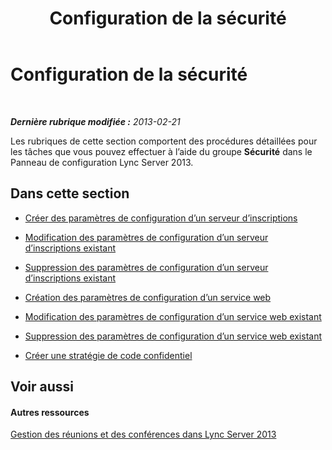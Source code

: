 ﻿---
title: Configuration de la sécurité
TOCTitle: Configuration de la sécurité
ms:assetid: ceede642-a6cb-4916-8731-e34ac42394e3
ms:mtpsurl: https://technet.microsoft.com/fr-fr/library/Gg182588(v=OCS.15)
ms:contentKeyID: 49298909
ms.date: 05/20/2016
mtps_version: v=OCS.15
ms.translationtype: HT
---

# Configuration de la sécurité

 

_**Dernière rubrique modifiée :** 2013-02-21_

Les rubriques de cette section comportent des procédures détaillées pour les tâches que vous pouvez effectuer à l’aide du groupe **Sécurité** dans le Panneau de configuration Lync Server 2013.

## Dans cette section

  - [Créer des paramètres de configuration d’un serveur d’inscriptions](lync-server-2013-create-registrar-configuration-settings.md)

  - [Modification des paramètres de configuration d’un serveur d’inscriptions existant](lync-server-2013-modify-existing-registrar-configuration-settings.md)

  - [Suppression des paramètres de configuration d’un serveur d’inscriptions existant](lync-server-2013-delete-existing-registrar-configuration-settings.md)

  - [Création des paramètres de configuration d’un service web](lync-server-2013-create-new-web-service-configuration-settings.md)

  - [Modification des paramètres de configuration d’un service web existant](lync-server-2013-modify-existing-web-service-configuration-settings.md)

  - [Suppression des paramètres de configuration d’un service web existant](lync-server-2013-delete-existing-web-service-configuration-settings.md)

  - [Créer une stratégie de code confidentiel](lync-server-2013-create-a-new-pin-policy.md)

## Voir aussi

#### Autres ressources

[Gestion des réunions et des conférences dans Lync Server 2013](lync-server-2013-managing-meetings-and-conferences.md)


